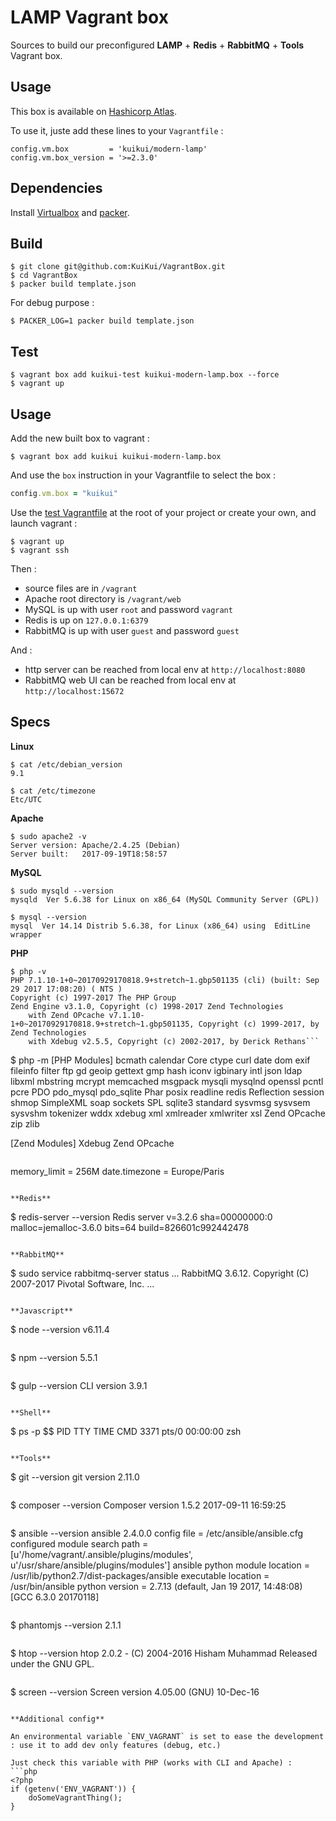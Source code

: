 # LAMP Vagrant box

Sources to build our preconfigured **LAMP** + **Redis** + **RabbitMQ** + **Tools** Vagrant box.

## Usage

This box is available on [Hashicorp Atlas](https://atlas.hashicorp.com/kuikui/boxes/modern-lamp).

To use it, juste add these lines to your `Vagrantfile` :

```
config.vm.box         = 'kuikui/modern-lamp'
config.vm.box_version = '>=2.3.0'
```

## Dependencies

Install [Virtualbox](https://www.virtualbox.org/wiki/Downloads) and [packer](http://www.packer.io/downloads.html).

## Build

```
$ git clone git@github.com:KuiKui/VagrantBox.git
$ cd VagrantBox
$ packer build template.json
```

For debug purpose :
```
$ PACKER_LOG=1 packer build template.json
```

## Test

```
$ vagrant box add kuikui-test kuikui-modern-lamp.box --force
$ vagrant up
```

## Usage

Add the new built box to vagrant :
```
$ vagrant box add kuikui kuikui-modern-lamp.box
```

And use the `box` instruction in your Vagrantfile to select the box :
```ruby
config.vm.box = "kuikui"
```

Use the [test Vagrantfile](Vagrantfile) at the root of your project or create your own, and launch vagrant :
```
$ vagrant up
$ vagrant ssh
```

Then :

* source files are in `/vagrant`
* Apache root directory is `/vagrant/web`
* MySQL is up with user `root` and password `vagrant`
* Redis is up on `127.0.0.1:6379`
* RabbitMQ is up with user `guest` and password `guest`

And :

* http server can be reached from local env at `http://localhost:8080`
* RabbitMQ web UI can be reached from local env at `http://localhost:15672`

## Specs

**Linux**
```
$ cat /etc/debian_version
9.1
```
```
$ cat /etc/timezone
Etc/UTC
```

**Apache**
```
$ sudo apache2 -v
Server version: Apache/2.4.25 (Debian)
Server built:   2017-09-19T18:58:57
```

**MySQL**
```
$ sudo mysqld --version
mysqld  Ver 5.6.38 for Linux on x86_64 (MySQL Community Server (GPL))
```
```
$ mysql --version
mysql  Ver 14.14 Distrib 5.6.38, for Linux (x86_64) using  EditLine wrapper
```

**PHP**
```
$ php -v
PHP 7.1.10-1+0~20170929170818.9+stretch~1.gbp501135 (cli) (built: Sep 29 2017 17:08:20) ( NTS )
Copyright (c) 1997-2017 The PHP Group
Zend Engine v3.1.0, Copyright (c) 1998-2017 Zend Technologies
    with Zend OPcache v7.1.10-1+0~20170929170818.9+stretch~1.gbp501135, Copyright (c) 1999-2017, by Zend Technologies
    with Xdebug v2.5.5, Copyright (c) 2002-2017, by Derick Rethans```
```
$ php -m
[PHP Modules]
bcmath
calendar
Core
ctype
curl
date
dom
exif
fileinfo
filter
ftp
gd
geoip
gettext
gmp
hash
iconv
igbinary
intl
json
ldap
libxml
mbstring
mcrypt
memcached
msgpack
mysqli
mysqlnd
openssl
pcntl
pcre
PDO
pdo_mysql
pdo_sqlite
Phar
posix
readline
redis
Reflection
session
shmop
SimpleXML
soap
sockets
SPL
sqlite3
standard
sysvmsg
sysvsem
sysvshm
tokenizer
wddx
xdebug
xml
xmlreader
xmlwriter
xsl
Zend OPcache
zip
zlib

[Zend Modules]
Xdebug
Zend OPcache
```
```
memory_limit = 256M
date.timezone = Europe/Paris
```

**Redis**
```
$ redis-server --version
Redis server v=3.2.6 sha=00000000:0 malloc=jemalloc-3.6.0 bits=64 build=826601c992442478
```

**RabbitMQ**
```
$ sudo service rabbitmq-server status
...
RabbitMQ 3.6.12. Copyright (C) 2007-2017 Pivotal Software, Inc.
...
```

**Javascript**

```
$ node --version
v6.11.4
```

```
$ npm --version
5.5.1
```

```
$ gulp --version
CLI version 3.9.1
```

**Shell**
```
$ ps -p $$
  PID TTY          TIME CMD
 3371 pts/0    00:00:00 zsh
```

**Tools**
```
$ git --version
git version 2.11.0
```
```
$ composer --version
Composer version 1.5.2 2017-09-11 16:59:25
```
```
$ ansible --version
ansible 2.4.0.0
  config file = /etc/ansible/ansible.cfg
  configured module search path = [u'/home/vagrant/.ansible/plugins/modules', u'/usr/share/ansible/plugins/modules']
  ansible python module location = /usr/lib/python2.7/dist-packages/ansible
  executable location = /usr/bin/ansible
  python version = 2.7.13 (default, Jan 19 2017, 14:48:08) [GCC 6.3.0 20170118]
```
```
$ phantomjs --version
2.1.1
```
```
$ htop --version
htop 2.0.2 - (C) 2004-2016 Hisham Muhammad
Released under the GNU GPL.
```
```
$ screen --version
Screen version 4.05.00 (GNU) 10-Dec-16
```

**Additional config**

An environmental variable `ENV_VAGRANT` is set to ease the development : use it to add dev only features (debug, etc.)

Just check this variable with PHP (works with CLI and Apache) :
```php
<?php
if (getenv('ENV_VAGRANT')) {
    doSomeVagrantThing();
}
```
